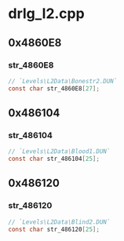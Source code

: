 # drlg_l2.cpp

## 0x4860E8

### str_4860E8

```c
// `Levels\L2Data\Bonestr2.DUN`
const char str_4860E8[27];
```

## 0x486104

### str_486104

```c
// `Levels\L2Data\Blood1.DUN`
const char str_486104[25];
```

## 0x486120

### str_486120

```c
// `Levels\L2Data\Blind2.DUN`
const char str_486120[25];
```
